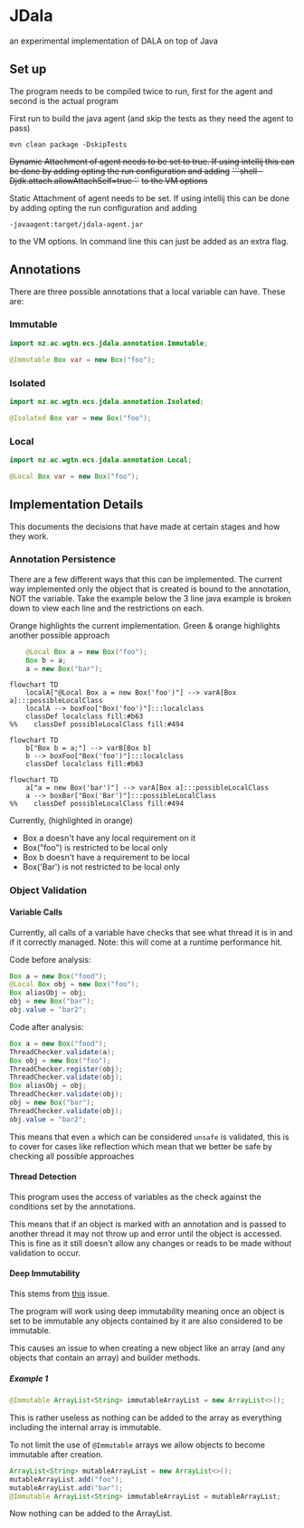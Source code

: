 # JDala
an experimental implementation of DALA on top of Java



## Set up
The program needs to be compiled twice to run, first for the agent and second is the actual program

First run to build the java agent (and skip the tests as they need the agent to pass)
```shell
mvn clean package -DskipTests
```

~~Dynamic Attachment of agent needs to be set to true. If using intellij this can be done by adding opting the run configuration and adding~~
~~```shell
-Djdk.attach.allowAttachSelf=true
``~~
~~to the VM options~~

Static Attachment of agent needs to be set. If using intellij this can be done by adding opting the run configuration and adding
```shell
-javaagent:target/jdala-agent.jar
```
to the VM options. In command line this can just be added as an extra flag.

## Annotations
There are three possible annotations that a local variable can have. These are:

### Immutable

```java
import nz.ac.wgtn.ecs.jdala.annotation.Immutable;

@Immutable Box var = new Box("foo");
```

### Isolated

```java
import nz.ac.wgtn.ecs.jdala.annotation.Isolated;

@Isolated Box var = new Box("foo");
```

### Local

```java
import nz.ac.wgtn.ecs.jdala.annotation.Local;

@Local Box var = new Box("foo");
```


## Implementation Details
This documents the decisions that have made at certain stages and how they work.

### Annotation Persistence
There are a few different ways that this can be implemented. The current way implemented only the object that is created is bound to the annotation, NOT the variable. Take the example below the 3 line java example is broken down to view each line and the restrictions on each.

Orange highlights the current implementation. Green & orange highlights another possible approach 

```java
    @Local Box a = new Box("foo");
    Box b = a;
    a = new Box("bar");
```

```mermaid
flowchart TD
    localA["@Local Box a = new Box('foo')"] --> varA[Box a]:::possibleLocalClass
    localA --> boxFoo["Box('foo')"]:::localclass
    classDef localclass fill:#b63
%%    classDef possibleLocalClass fill:#494
```

```mermaid
flowchart TD
    b["Box b = a;"] --> varB[Box b]
    b --> boxFoo["Box('foo')"]:::localclass
    classDef localclass fill:#b63
```

```mermaid
flowchart TD
    a["a = new Box('bar')"] --> varA[Box a]:::possibleLocalClass
    a --> boxBar["Box('Bar')"]:::possibleLocalClass
%%    classDef possibleLocalClass fill:#494
```

Currently, (highlighted in orange)
- Box a doesn't have any local requirement on it
- Box("foo") is restricted to be local only
- Box b doesn't have a requirement to be local
- Box('Bar') is not restricted to be local only

### Object Validation
#### Variable Calls
Currently, all calls of a variable have checks that see what thread it is in and if it correctly managed.
Note: this will come at a runtime performance hit.

Code before analysis:
```java
Box a = new Box("food");
@Local Box obj = new Box("foo");
Box aliasObj = obj;
obj = new Box("bar");
obj.value = "bar2";
```

Code after analysis:
```java
Box a = new Box("food");
ThreadChecker.validate(a);
Box obj = new Box("foo");
ThreadChecker.register(obj);
ThreadChecker.validate(obj);
Box aliasObj = obj;
ThreadChecker.validate(obj);
obj = new Box("bar");
ThreadChecker.validate(obj);
obj.value = "bar2";
```

This means that even `a` which can be considered `unsafe` is validated, this is to cover for cases like reflection which mean that we better be safe by checking all possible approaches

#### Thread Detection
This program uses the access of variables as the check against the conditions set by the annotations.

This means that if an object is marked with an annotation and is passed to another thread it may not throw up and error until the object is accessed. This is fine as it still doesn't allow any changes or reads to be made without validation to occur.

#### Deep Immutability

This stems from [this](https://github.com/jensdietrich/jdala/issues/2#issuecomment-2533375836) issue.

The program will work using deep immutability meaning once an object is set to be immutable any objects contained by it are also considered to be immutable.

This causes an issue to when creating a new object like an array (and any objects that contain an array) and builder methods.

##### Example 1
```java
@Immutable ArrayList<String> immutableArrayList = new ArrayList<>();
```
This is rather useless as nothing can be added to the array as everything including the internal array is immutable.

To not limit the use of `@Immutable` arrays we allow objects to become immutable after creation.

```java
ArrayList<String> mutableArrayList = new ArrayList<>();
mutableArrayList.add("foo");
mutableArrayList.add("bar");
@Immutable ArrayList<String> immutableArrayList = mutableArrayList;
```

Now nothing can be added to the ArrayList.

